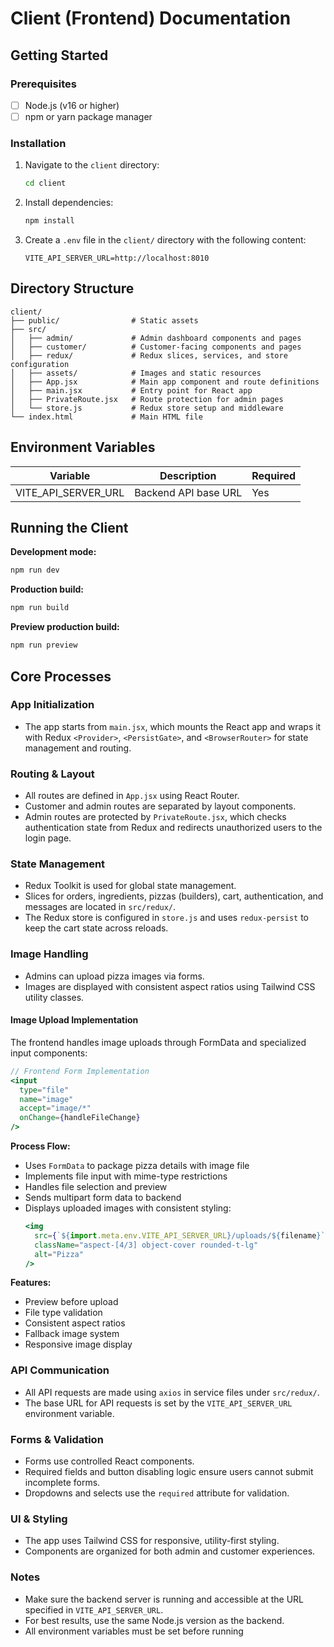 # Client (Frontend) Documentation

## Getting Started

### Prerequisites

- [ ] Node.js (v16 or higher)
- [ ] npm or yarn package manager

### Installation

1. Navigate to the `client` directory:
    ```bash
    cd client
    ```

2. Install dependencies:
    ```bash
    npm install
    ```

3. Create a `.env` file in the `client/` directory with the following content:
    ```env
    VITE_API_SERVER_URL=http://localhost:8010
    ```

## Directory Structure

```plaintext
client/
├── public/                # Static assets
├── src/
│   ├── admin/             # Admin dashboard components and pages
│   ├── customer/          # Customer-facing components and pages
│   ├── redux/             # Redux slices, services, and store configuration
│   ├── assets/            # Images and static resources
│   ├── App.jsx            # Main app component and route definitions
│   ├── main.jsx           # Entry point for React app
│   ├── PrivateRoute.jsx   # Route protection for admin pages
│   └── store.js           # Redux store setup and middleware
└── index.html             # Main HTML file
```
## Environment Variables

| Variable            | Description          | Required |
| ------------------- | -------------------- | -------- |
| VITE_API_SERVER_URL | Backend API base URL | Yes      |

## Running the Client

**Development mode:**

```bash
npm run dev
```
**Production build:**
```bash
npm run build
```
**Preview production build:**
```bash
npm run preview
```

## Core Processes

### App Initialization
- The app starts from `main.jsx`, which mounts the React app and wraps it with Redux `<Provider>`, `<PersistGate>`, and `<BrowserRouter>` for state management and routing.

### Routing & Layout
- All routes are defined in `App.jsx` using React Router.
- Customer and admin routes are separated by layout components.
- Admin routes are protected by `PrivateRoute.jsx`, which checks authentication state from Redux and redirects unauthorized users to the login page.

### State Management
- Redux Toolkit is used for global state management.
- Slices for orders, ingredients, pizzas (builders), cart, authentication, and messages are located in `src/redux/`.
- The Redux store is configured in `store.js` and uses `redux-persist` to keep the cart state across reloads.
  
### Image Handling
- Admins can upload pizza images via forms.
- Images are displayed with consistent aspect ratios using Tailwind CSS utility classes.
#### Image Upload Implementation
The frontend handles image uploads through FormData and specialized input components:

```jsx
// Frontend Form Implementation
<input
  type="file"
  name="image"
  accept="image/*"
  onChange={handleFileChange}
/>
```

**Process Flow:**
- Uses `FormData` to package pizza details with image file
- Implements file input with mime-type restrictions
- Handles file selection and preview
- Sends multipart form data to backend
- Displays uploaded images with consistent styling:
  ```jsx
  <img
    src={`${import.meta.env.VITE_API_SERVER_URL}/uploads/${filename}`}
    className="aspect-[4/3] object-cover rounded-t-lg"
    alt="Pizza"
  />
  ```

**Features:**
- Preview before upload
- File type validation
- Consistent aspect ratios
- Fallback image system
- Responsive image display

### API Communication
- All API requests are made using `axios` in service files under `src/redux/`.
- The base URL for API requests is set by the `VITE_API_SERVER_URL` environment variable.

### Forms & Validation
- Forms use controlled React components.
- Required fields and button disabling logic ensure users cannot submit incomplete forms.
- Dropdowns and selects use the `required` attribute for validation.


### UI & Styling
- The app uses Tailwind CSS for responsive, utility-first styling.
- Components are organized for both admin and customer experiences.

### Notes
- Make sure the backend server is running and accessible at the URL specified in `VITE_API_SERVER_URL`.
- For best results, use the same Node.js version as the backend.
- All environment variables must be set before running